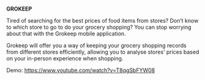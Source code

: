 **GROKEEP**

Tired of searching for the best prices of food items from stores? Don’t know to which store to go to do your grocery shopping? You can stop worrying about that with the Grokeep mobile application.
 
Grokeep will offer you a way of keeping your grocery shopping records from different stores efficiently, allowing you to analyse stores’ prices based on your in-person experience when shopping. 

Demo: https://www.youtube.com/watch?v=T8qgSbFYW08
